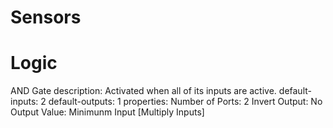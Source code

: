 # Sensors

# Logic
AND Gate
  description: Activated when all of its inputs are active.
  default-inputs: 2
  default-outputs: 1
  properties:
    Number of Ports: 2
    Invert Output: No
    Output Value: Minimunm Input [Multiply Inputs]
    
 
